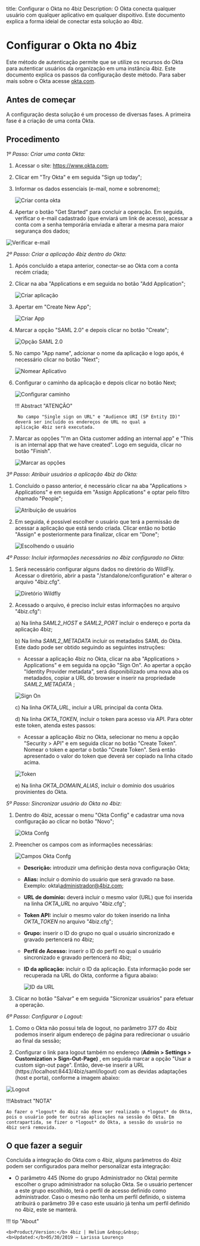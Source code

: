 title: Configurar o Okta no 4biz
Description: O Okta conecta qualquer usuário com qualquer aplicativo em qualquer dispoitivo. Este documento explica a forma ideial de conectar esta solução ao 4biz.
# Configurar o Okta no 4biz

Este método de autenticação permite que se utilize os recursos do Okta para autenticar usuários da organização em uma instância 4biz. Este documento explica os passos da configuração deste método. Para saber mais sobre o Okta acesse [okta.com][1].

Antes de começar
--------------------

A configuração desta solução é um processo de diversas fases. A primeira fase é a criação de uma conta Okta.

Procedimento
----------------

*1º Passo: Criar uma conta Okta:*

1. Acessar o site:  https://www.okta.com;

2. Clicar em "Try Okta" e em seguida "Sign up today";

3. Informar os dados essenciais (e-mail, nome e sobrenome);

    ![Criar conta okta](images/okta.img1.png)

4. Apertar o botão "Get Started" para concluir a operação. Em seguida, verificar o e-mail cadastrado (que enviará um link de acesso), acessar a conta com a senha temporária enviada e alterar a mesma para maior segurança dos dados;

![Verificar e-mail](images/okta.img2.png)

*2º Passo: Criar a aplicação 4biz dentro do Okta:*

1. Após concluído a etapa anterior, conectar-se ao Okta com a conta recém criada;

2. Clicar na aba "Applications e em seguida no botão "Add Application";

    ![Criar aplicação](images/okta.img3.png)

3. Apertar em "Create New App";

    ![Criar App](images/okta.img4.png)

4. Marcar a opção "SAML 2.0" e depois clicar no botão "Create";

    ![Opção SAML 2.0](images/okta.img5.png)

5. No campo "App name", adcionar o nome da aplicação e logo após, é necessário clicar no botão "Next";

    ![Nomear Aplicativo](images/okta.img6.png)

6. Configurar o caminho da aplicação e depois clicar no botão Next;

    ![Configurar caminho](images/okta.img7.png)

    !!! Abstract "ATENÇÃO"
    
        No campo "Single sign on URL" e "Audience URI (SP Entity ID)" deverá ser incluído os endereços de URL no qual a                 aplicação 4biz será executada.

7. Marcar as opções "I'm an Okta customer adding an internal app" e "This is an internal app that we have created". Logo em seguida, clicar no botão "Finish".

    ![Marcar as opções](images/okta.img8.png)

*3º Passo: Atribuir usuários a aplicação 4biz do Okta:*

1. Concluído o passo anterior, é necessário clicar na aba "Applications > Applications" e em seguida em "Assign Applications" e optar pelo filtro chamado "People";

    ![Atribuição de usuários](images/okta.img9.png)

2. Em seguida, é possível escolher o usuário que terá a permissão de acessar a aplicação que está sendo criada. Clicar então no botão "Assign" e posteriormente para finalizar, clicar em  "Done";

    ![Escolhendo o usuário](images/okta.img10.png)

*4º Passo: Incluir informações necessárias no 4biz configurado no Okta:*

1. Será necessário configurar alguns dados no diretório do WildFly. Acessar o diretório, abrir a pasta "/standalone/configuration" e alterar o arquivo "4biz.cfg".

    ![Diretório Wildfly](images/okta.img11.png)

2. Acessado o arquivo, é preciso incluir estas informações no arquivo "4biz.cfg":
       
      a) Na linha *SAML2_HOST* e *SAML2_PORT* incluir o endereço e porta da aplicação 4biz;
       
      b)  Na linha *SAML2_METADATA* incluir os metadados SAML do Okta. Este dado pode ser obtido seguindo as seguintes instruções:
 
      * Acessar a aplicação 4biz no Okta, clicar na aba "Applications > Applications" e em seguida na opção "Sign On". Ao apertar a opção "Identity Provider metadata", será disponibilizado uma nova aba os metadados, copiar a URL do browser e inserir na propriedade *SAML2_METADATA* ;
        
    ![Sign On](images/okta.img12.png)

     c) Na linha *OKTA_URL*, incluir a URL principal da conta Okta.
   
     d) Na linha *OKTA_TOKEN*, incluir o token para acesso via API. Para obter este token, atenda estes passos:
   
   - Acessar a aplicação 4biz no Okta, selecionar no menu a opção "Security > API" e em seguida clicar no botão "Create Token". Nomear o token e apertar o botão "Create Token". Será então apresentado o valor do token que deverá ser copiado na linha citado acima.
   
    ![Token](images/okta.img13.png)

     e) Na linha *OKTA_DOMAIN_ALIAS*, incluir o domínio dos usuários provinientes do Okta.
  
*5º Passo: Sincronizar usuário do Okta no 4biz:*

1. Dentro do 4biz, acessar o menu "Okta Config" e cadastrar uma nova configuração ao clicar no botão "Novo";

    ![Okta Confg](images/okta.img14.png)

2. Preencher os campos com as informações necessárias:

    ![Campos Okta Confg](images/okta.img15.png)

    * **Descrição:** introduzir uma definição desta nova configuração Okta;
     
    * **Alias:** incluir o domínio do usuário que será gravado na base. Exemplo: okta\administrador@4biz.com;
     
    * **URL de domínio:** deverá incluir o mesmo valor (URL) que foi inserida na linha *OKTA_URL* no arquivo "4biz.cfg"; 
     
    * **Token API:** incluir o mesmo valor do token inserido na linha *OKTA_TOKEN* no arquivo "4biz.cfg";
      
    * **Grupo:** inserir o ID do grupo no qual o usuário sincronizado e gravado pertencerá no 4biz;
     
    * **Perfil de Acesso:** inserir o ID do perfil no qual o usuário sincronizado e gravado pertencerá no 4biz;
     
    * **ID da aplicação:** incluir o ID da aplicação. Esta informação pode ser recuperada na URL do Okta, conforme a figura abaixo:
     
      ![ID da URL](images/okta.img16.png)

3. Clicar no botão "Salvar" e em seguida "Sicronizar usuários" para efetuar a operação.

*6º Passo: Configurar o Logout:*

 1. Como o Okta não possui tela de logout, no parâmetro 377 do 4biz podemos inserir algum endereço de página para redirecionar o usuário ao final da sessão;
 
 2. Configurar o link para logout também no endereço (**Admin > Settings > Customization > Sign-Out-Page)** , em seguida marcar a opção "Usar a custom sign-out page". Então, deve-se inserir a URL (https://localhost:8443/4biz/saml/logout) com as devidas adaptações (host e porta), conforme a imagem abaixo:
 
 ![Logout](images/okta.img19.png)

!!!Abstract "NOTA"   
  
    Ao fazer o *logout* do 4biz não deve ser realizado o *logout* do Okta, pois o usuário pode ter outras aplicações na sessão do Okta. Em contrapartida, se fizer o *logout* do Okta, a sessão do usuário no 4biz será removida.
       
O que fazer a seguir
----------------------

Concluída a integração do Okta com o 4biz, alguns parâmetros do 4biz podem ser configurados para melhor personalizar esta integração:

 -  O parâmetro 445 (Nome do grupo Administrador no Okta) permite escolher o grupo administrador na solução Okta. Se o usuário pertencer a este grupo escolhido, terá o perfil de acesso definido como administrador. Caso o mesmo não tenha um perfil definido, o sistema atribuirá o parâmetro 39 e caso este usuário já tenha um perfil definido no 4biz, este se manterá.
 
!!! tip "About"

    <b>Product/Version:</b> 4biz | Helium &nbsp;&nbsp;
    <b>Updated:</b>05/30/2019 – Larissa Lourenço

[1]: https://www.okta.com/
